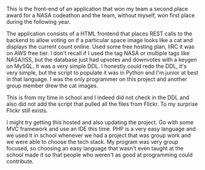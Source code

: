 This is the front-end of an application that won my team a second place award for a NASA codeathon and the team, without myself, won first place during the following year. 

The application consists of a HTML frontend that places REST calls to the backend to allow voting on if a particular space image looks like a cat and displays the current count online. Used some free hosting plan, IIRC it was on AWS free tier. I don't recall if I used the tag NASA or multiple tags like NASA/ISS, but the database just had upvotes and downvotes with a keygen on MySQL. It was a very simple DDL. I honestly could redo the DDL, it's very simple, but the script to populate it was in Python and I'm junior at best in that language. I was the only programmer on this project and another group member drew the cat images. 

This is from my time in school and I indeed did not check in the DDL and also did not add the script that pulled all the files from Flickr. To my surprise Flickr still exists. 

I might try getting this hosted and also updating the project. Go with some MVC framework and use an IDE this time. PHP is a very easy language and we used it in school whenever we had a project that was group work and we were able to choose the tech stack. My program was very group focused, so choosing an easy language that wasn't even taught at the school made it so that people who weren't as good at programming could contribute. 
